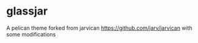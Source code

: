 # glassjar

A pelican theme forked from jarvican https://github.com/jarv/jarvican with some modifications
